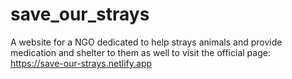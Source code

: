 # save_our_strays
A website for a NGO dedicated to help strays animals and provide medication and shelter to them as well
to visit the official page: https://save-our-strays.netlify.app
